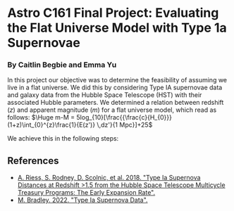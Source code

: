 # Astro C161 Final Project: Evaluating the Flat Universe Model with Type 1a Supernovae
### By Caitlin Begbie and Emma Yu
In this project our objective was to determine the feasibility of assuming we live in a flat universe. We did this by considering Type IA supernovae data and galaxy data from the Hubble Space Telescope (HST) with their associated Hubble parameters. We determined a relation between redshift ($z$) and apparent magnitude ($m$) for a flat universe model, which read as follows:
$\Huge m-M = 5log_{10}[\frac{{\frac{c}{H_{0}}}(1+z)\int_{0}^{z}\frac{1}{E(z')} \,dz'}{1 Mpc}]+25$ 


We achieve this in the following steps:


## References
- [A. Riess, S. Rodney, D. Scolnic, et al. 2018. "Type Ia Supernova Distances at Redshift >1.5 from the Hubble Space Telescope Multicycle Treasury Programs: The Early Expansion Rate".](https://iopscience.iop.org/article/10.3847/1538-4357/aaa5a9/pdf)
- [M. Bradley. 2022. "Type Ia Supernova Data".](https://datarepository.wolframcloud.com/resources/Type-Ia-Supernova-Data/) 
